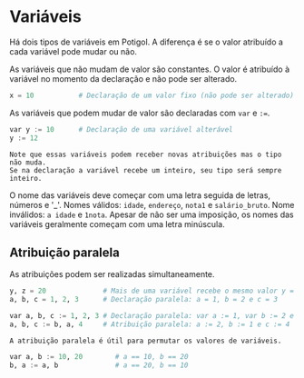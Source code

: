 # Variáveis

Há dois tipos de variáveis em Potigol.
A diferença é se o valor atribuído a cada variável pode mudar ou não.

As variáveis que não mudam de valor são constantes.
O valor é atribuído à variável no momento da declaração e não pode ser alterado.

```python
x = 10           # Declaração de um valor fixo (não pode ser alterado)
```
As variáveis que podem mudar de valor são declaradas com `var` e `:=`.

```python
var y := 10      # Declaração de uma variável alterável
y := 12
```

```note
Note que essas variáveis podem receber novas atribuições mas o tipo não muda.
Se na declaração a variável recebe um inteiro, seu tipo será sempre inteiro.
```

O nome das variáveis deve começar com uma letra seguida de letras, números e '_'. Nomes válidos: `idade`, `endereço`, `nota1` e `salário_bruto`. Nome inválidos: `a idade` e `1nota`. Apesar de não ser uma imposição, os nomes das variáveis geralmente começam com uma letra minúscula.

## Atribuição paralela

As atribuições podem ser realizadas simultaneamente.

```python
y, z = 20              # Mais de uma variável recebe o mesmo valor y = 20 e z = 20
a, b, c = 1, 2, 3      # Declaração paralela: a = 1, b = 2 e c = 3

var a, b, c := 1, 2, 3 # Declaração paralela: var a := 1, var b := 2 e var c := 3
a, b, c := b, a, 4     # Atribuição paralela: a := 2, b := 1 e c := 4
```

```tip
A atribuição paralela é útil para permutar os valores de variáveis.
```

```python
var a, b := 10, 20        # a == 10, b == 20
b, a := a, b              # a == 20, b == 10
```
